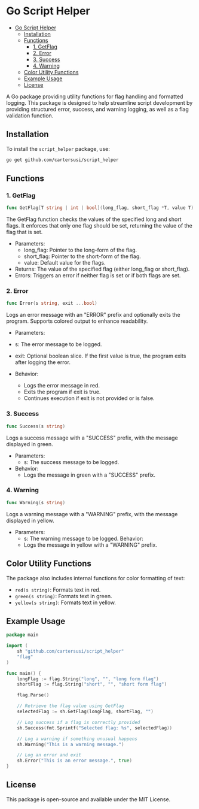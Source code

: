 # Go Script Helper

- [Go Script Helper](#go-script-helper)
  - [Installation](#installation)
  - [Functions](#functions)
    - [1. GetFlag](#1-getflag)
    - [2. Error](#2-error)
    - [3. Success](#3-success)
    - [4. Warning](#4-warning)
  - [Color Utility Functions](#color-utility-functions)
  - [Example Usage](#example-usage)
  - [License](#license)


A Go package providing utility functions for flag handling and formatted logging. This package is designed to help streamline script development by providing structured error, success, and warning logging, as well as a flag validation function.

## Installation

To install the `script_helper` package, use:

```bash
go get github.com/cartersusi/script_helper
```

## Functions
### 1. GetFlag
```go
func GetFlag[T string | int | bool](long_flag, short_flag *T, value T) T
```
The GetFlag function checks the values of the specified long and short flags. It enforces that only one flag should be set, returning the value of the flag that is set.

* Parameters:
    * long_flag: Pointer to the long-form of the flag.
    * short_flag: Pointer to the short-form of the flag.
    * value: Default value for the flags.
* Returns: The value of the specified flag (either long_flag or short_flag).
* Errors: Triggers an error if neither flag is set or if both flags are set.

### 2. Error
```go
func Error(s string, exit ...bool)
```
Logs an error message with an "ERROR" prefix and optionally exits the program. Supports colored output to enhance readability.

* Parameters:
* s: The error message to be logged.
* exit: Optional boolean slice. If the first value is true, the program exits after logging the error.

* Behavior:
    * Logs the error message in red.
    * Exits the program if exit is true.
    * Continues execution if exit is not provided or is false.

### 3. Success
```go
func Success(s string)
```
Logs a success message with a "SUCCESS" prefix, with the message displayed in green.

* Parameters:
    * s: The success message to be logged.
* Behavior:
    * Logs the message in green with a "SUCCESS" prefix.

### 4. Warning
```go
func Warning(s string)
```
Logs a warning message with a "WARNING" prefix, with the message displayed in yellow.

* Parameters:
    * s: The warning message to be logged.
Behavior:
    * Logs the message in yellow with a "WARNING" prefix.

## Color Utility Functions

The package also includes internal functions for color formatting of text:
* `red(s string)`: Formats text in red.
* `green(s string)`: Formats text in green.
* `yellow(s string)`: Formats text in yellow.

## Example Usage
```go
package main

import (
	sh "github.com/cartersusi/script_helper"
	"flag"
)

func main() {
	longFlag := flag.String("long", "", "long form flag")
	shortFlag := flag.String("short", "", "short form flag")

	flag.Parse()

	// Retrieve the flag value using GetFlag
	selectedFlag := sh.GetFlag(longFlag, shortFlag, "")

	// Log success if a flag is correctly provided
	sh.Success(fmt.Sprintf("Selected flag: %s", selectedFlag))

	// Log a warning if something unusual happens
	sh.Warning("This is a warning message.")

	// Log an error and exit
	sh.Error("This is an error message.", true)
}
```

## License
This package is open-source and available under the MIT License.